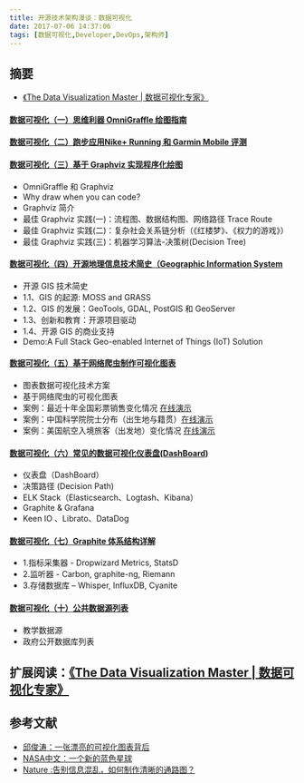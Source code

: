 ```yaml
---
title: 开源技术架构漫谈：数据可视化
date: 2017-07-06 14:37:06
tags: [数据可视化,Developer,DevOps,架构师]
---
```

## 摘要

- [《The Data Visualization Master | 数据可视化专家》](https://www.gitbook.com/book/riboseyim/ebook-data-visualization-master)

<!--more-->

#### [数据可视化（一）思维利器 OmniGraffle 绘图指南 ](https://riboseyim.github.io/2017/09/15/Visualization-OmniGraffle/)

#### [数据可视化（二）跑步应用Nike+ Running 和 Garmin Mobile 评测](https://riboseyim.github.io/2016/04/26/BestAppMap/)

#### [数据可视化（三）基于 Graphviz 实现程序化绘图](https://riboseyim.github.io/2017/09/15/Visualization-Graphviz/)
- OmniGraffle 和 Graphviz
- Why draw when you can code?
- Graphviz 简介
- 最佳 Graphviz 实践(一)：流程图、数据结构图、网络路径 Trace Route
- 最佳 Graphviz 实践(二)：复杂社会关系链分析（《红楼梦》、《权力的游戏》）
- 最佳 Graphviz 实践(三)：机器学习算法-决策树(Decision Tree)

#### [数据可视化（四）开源地理信息技术简史（Geographic Information System](https://riboseyim.github.io/2017/05/12/Visualization-GIS/)
- 开源 GIS 技术简史
- 1.1、GIS 的起源: MOSS and GRASS
- 1.2、GIS 的发展：GeoTools, GDAL, PostGIS 和 GeoServer
- 1.3、创新和教育：开源项目驱动
- 1.4、开源 GIS 的商业支持
- Demo:A Full Stack Geo-enabled Internet of Things (IoT) Solution

#### [数据可视化（五）基于网络爬虫制作可视化图表](https://riboseyim.github.io/2017/05/12/Visualization-Charts/)
- 图表数据可视化技术方案
- 基于网络爬虫的可视化图表
- 案例：最近十年全国彩票销售变化情况 [在线演示](https://riboseyim.github.io/charts/caipiao/index.html)
- 案例：中国科学院院士分布（出生地与籍贯）[在线演示](https://riboseyim.github.io/charts/casad/index.html)
- 案例：美国航空入境旅客（出发地）变化情况 [在线演示](https://riboseyim.github.io/charts/usa-traffic/index.html)

#### [数据可视化（六）常见的数据可视化仪表盘(DashBoard)](https://riboseyim.github.io/2017/11/23/Visualization-DashBoard/)
- 仪表盘（DashBoard）
- 决策路径 (Decision Path)
- ELK Stack（Elasticsearch、Logtash、Kibana）
- Graphite & Grafana
- Keen IO 、Librato、DataDog

#### [数据可视化（七）Graphite 体系结构详解](https://riboseyim.github.io/2017/12/04/Visualization-Graphite/)
- 1.指标采集器 -  Dropwizard Metrics, StatsD
- 2.监听器 - Carbon, graphite-ng, Riemann
- 3.存储数据库 – Whisper, InfluxDB, Cyanite

#### [数据可视化（十）公共数据源列表](https://riboseyim.github.io/2018/01/15/Visualization-DataSource/)
- 教学数据源
- 政府公开数据库列表

## 扩展阅读：[《The Data Visualization Master | 数据可视化专家》](https://www.gitbook.com/book/riboseyim/ebook-data-visualization-master)


## 参考文献
- [邱俊涛：一张漂亮的可视化图表背后](http://abruzzi.github.com/2017/03/visualise-the-data-around-you/)
- [NASA中文：一个新的蓝色星球](https://mp.weixin.qq.com/s?__biz=MjM5NjI5Mjc2MA==&amp;mid=208296507&amp;idx=2&amp;sn=5ff88d4705b5c1bcc751b55639bbea57&amp;scene=1#rd)
- [Nature :告别信息混乱，如何制作清晰的通路图？](https://mp.weixin.qq.com/s?__biz=MzA5ODQ1NDIyMQ==&amp;mid=401348208&amp;idx=4&amp;sn=bfe7250b522d355c963d86f7cf648624&amp;scene=1&amp;srcid=0112w3Je6O4ZT8G6SLKlQAz8#rd)
